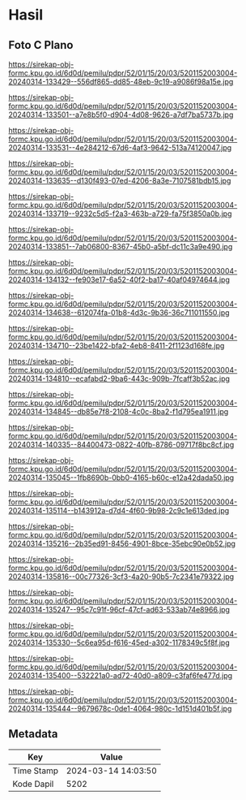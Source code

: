 # Hasil

## Foto C Plano

https://sirekap-obj-formc.kpu.go.id/6d0d/pemilu/pdpr/52/01/15/20/03/5201152003004-20240314-133429--556df865-dd85-48eb-9c19-a9086f98a15e.jpg

https://sirekap-obj-formc.kpu.go.id/6d0d/pemilu/pdpr/52/01/15/20/03/5201152003004-20240314-133501--a7e8b5f0-d904-4d08-9626-a7df7ba5737b.jpg

https://sirekap-obj-formc.kpu.go.id/6d0d/pemilu/pdpr/52/01/15/20/03/5201152003004-20240314-133531--4e284212-67d6-4af3-9642-513a74120047.jpg

https://sirekap-obj-formc.kpu.go.id/6d0d/pemilu/pdpr/52/01/15/20/03/5201152003004-20240314-133635--d130f493-07ed-4206-8a3e-7107581bdb15.jpg

https://sirekap-obj-formc.kpu.go.id/6d0d/pemilu/pdpr/52/01/15/20/03/5201152003004-20240314-133719--9232c5d5-f2a3-463b-a729-fa75f3850a0b.jpg

https://sirekap-obj-formc.kpu.go.id/6d0d/pemilu/pdpr/52/01/15/20/03/5201152003004-20240314-133851--7ab06800-8367-45b0-a5bf-dc11c3a9e490.jpg

https://sirekap-obj-formc.kpu.go.id/6d0d/pemilu/pdpr/52/01/15/20/03/5201152003004-20240314-134132--fe903e17-6a52-40f2-ba17-40af04974644.jpg

https://sirekap-obj-formc.kpu.go.id/6d0d/pemilu/pdpr/52/01/15/20/03/5201152003004-20240314-134638--612074fa-01b8-4d3c-9b36-36c711011550.jpg

https://sirekap-obj-formc.kpu.go.id/6d0d/pemilu/pdpr/52/01/15/20/03/5201152003004-20240314-134710--23be1422-bfa2-4eb8-8411-2f1123d168fe.jpg

https://sirekap-obj-formc.kpu.go.id/6d0d/pemilu/pdpr/52/01/15/20/03/5201152003004-20240314-134810--ecafabd2-9ba6-443c-909b-7fcaff3b52ac.jpg

https://sirekap-obj-formc.kpu.go.id/6d0d/pemilu/pdpr/52/01/15/20/03/5201152003004-20240314-134845--db85e7f8-2108-4c0c-8ba2-f1d795ea1911.jpg

https://sirekap-obj-formc.kpu.go.id/6d0d/pemilu/pdpr/52/01/15/20/03/5201152003004-20240314-140335--84400473-0822-40fb-8786-09717f8bc8cf.jpg

https://sirekap-obj-formc.kpu.go.id/6d0d/pemilu/pdpr/52/01/15/20/03/5201152003004-20240314-135045--1fb8690b-0bb0-4165-b60c-e12a42dada50.jpg

https://sirekap-obj-formc.kpu.go.id/6d0d/pemilu/pdpr/52/01/15/20/03/5201152003004-20240314-135114--b143912a-d7d4-4f60-9b98-2c9c1e613ded.jpg

https://sirekap-obj-formc.kpu.go.id/6d0d/pemilu/pdpr/52/01/15/20/03/5201152003004-20240314-135216--2b35ed91-8456-4901-8bce-35ebc90e0b52.jpg

https://sirekap-obj-formc.kpu.go.id/6d0d/pemilu/pdpr/52/01/15/20/03/5201152003004-20240314-135816--00c77326-3cf3-4a20-90b5-7c2341e79322.jpg

https://sirekap-obj-formc.kpu.go.id/6d0d/pemilu/pdpr/52/01/15/20/03/5201152003004-20240314-135247--95c7c91f-96cf-47cf-ad63-533ab74e8966.jpg

https://sirekap-obj-formc.kpu.go.id/6d0d/pemilu/pdpr/52/01/15/20/03/5201152003004-20240314-135330--5c6ea95d-f616-45ed-a302-1178349c5f8f.jpg

https://sirekap-obj-formc.kpu.go.id/6d0d/pemilu/pdpr/52/01/15/20/03/5201152003004-20240314-135400--532221a0-ad72-40d0-a809-c3faf6fe477d.jpg

https://sirekap-obj-formc.kpu.go.id/6d0d/pemilu/pdpr/52/01/15/20/03/5201152003004-20240314-135444--9679678c-0de1-4064-980c-1d151d401b5f.jpg


## Metadata

| Key        | Value               |
| ---------- | ------------------- |
| Time Stamp | 2024-03-14 14:03:50 |
| Kode Dapil | 5202                |



